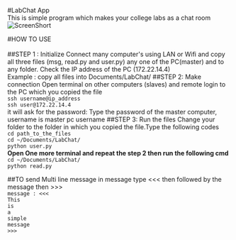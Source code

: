 #LabChat App<br/>
This is simple program which makes your college labs as a chat room<br/>
![ScreenShort](https://github.com/sushinpv/LabChat/blob/master/Screenshot%20from%202016-09-30%2007-15-24.png?raw=true)

#HOW TO USE<br/>
<br/>
##STEP 1 : Initialize
Connect many computer's using LAN or Wifi and copy all three files (msg, read.py and user.py) any one of the PC(master) and to any folder. Check the IP address of the PC (172.22.14.4)
<br/>Example : copy all files into Documents/LabChat/
##STEP 2: Make connection
Open terminal on other computers (slaves) and remote login to the PC which you copied the file<br/>
`ssh username@ip_address`<br/>
`ssh user@172.22.14.4`
<br/>it will ask for the password: Type the password of the master computer, username is master pc username
##STEP 3: Run the files
Change your folder to the folder in which you copied the file.Type the following codes<br/>
`cd path_to_the_files`<br>
`cd ~/Documents/LabChat/`<br/>
`python user.py`<br/>
**Open One more terminal and repeat the step 2 then run the following cmd** <br/>
`cd ~/Documents/LabChat/` <br/>
`python read.py`

##TO send Multi line message
in message type <<< then followed by the message then >>><br/>
`message : <<<`<br/>
`This`<br/>
`is`<br/>
`a`<br/>
`simple`<br/>
`message`<br/>
`>>>`
